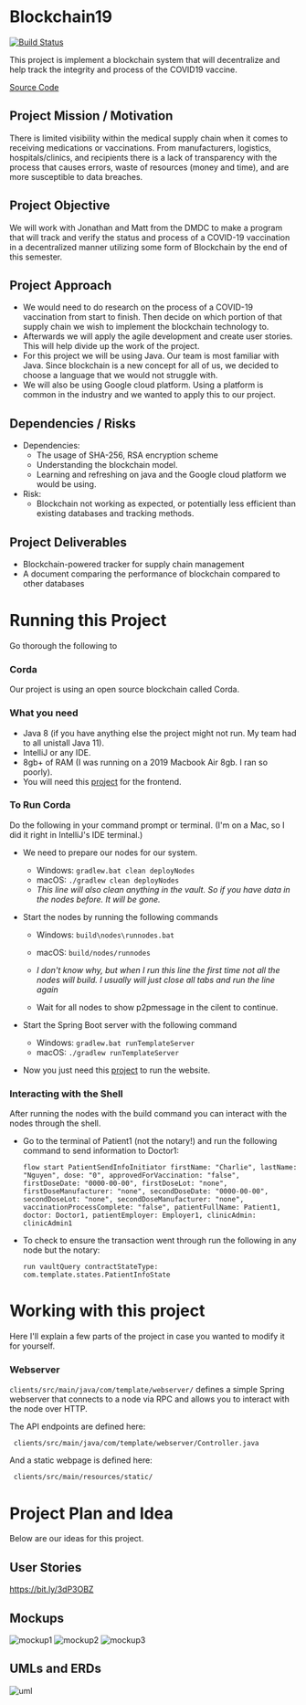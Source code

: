 # Blockchain19
[![Build Status](https://travis-ci.com/charliekid/Blockchain19.svg?branch=main)](https://travis-ci.com/charliekid/Blockchain19)

This project is implement a blockchain system that will decentralize and help track the integrity and process of the COVID19 vaccine.

[Source Code](https://github.com/charliekid/Blockchain19)


## Project Mission / Motivation

There is limited visibility within the medical supply chain when it comes to receiving medications or vaccinations. From manufacturers, logistics, hospitals/clinics, and recipients there is a lack of transparency with the process that causes errors, waste of resources (money and time), and are more susceptible to data breaches.

## Project Objective
We will work with Jonathan and Matt from the DMDC to make a program that will track and verify the status and process of a COVID-19 vaccination in a decentralized manner utilizing some form of Blockchain by the end of this semester.

## Project Approach
- We would need to do research on the process of a COVID-19 vaccination from start to finish. Then decide on which portion of that supply chain we wish to implement the blockchain technology to.
- Afterwards we will apply the agile development and create user stories. This will help divide up the work of the project.
- For this project we will be using Java. Our team is most familiar with Java. Since blockchain is a new concept for all of us, we decided to choose a language that we would not struggle with.
- We will also be using Google cloud platform. Using a platform is common in the industry and we wanted to apply this to our project.

## Dependencies / Risks
- Dependencies:
  - The usage of SHA-256, RSA encryption scheme
  - Understanding the blockchain model.
  - Learning and refreshing on java and the Google cloud platform we would be using.
- Risk:
  - Blockchain not working as expected, or potentially less efficient than existing databases and tracking methods.

## Project Deliverables
- Blockchain-powered tracker for supply chain management
- A document comparing the performance of blockchain compared to other databases


# Running this Project
Go thorough the following to 

### Corda

Our project is using an open source blockchain called Corda.

### What you need
- Java 8 (if you have anything else the project might not run. My team had to all unistall Java 11).
- IntelliJ or any IDE. 
- 8gb+ of RAM (I was running on a 2019 Macbook Air 8gb. I ran so poorly).
- You will need this [project](https://github.com/charliekid/Blockchain19Web) for the frontend. 

### To Run Corda
Do the following in your command prompt or terminal. (I'm on a Mac, so I did it right in IntelliJ's IDE terminal.)
* We need to prepare our nodes for our system. 
  * Windows:   `gradlew.bat clean deployNodes`
  * macOS:     `./gradlew clean deployNodes`
  * *This line will also clean anything in the vault. So if you have data in the nodes before. It will be gone.*
  

* Start the nodes by running the following commands
  * Windows:   `build\nodes\runnodes.bat`
  * macOS:     `build/nodes/runnodes`
    
  * *I don't know why, but when I run this line the first time not all the nodes will build. I usually will just close all tabs and run the line again*
  * Wait for all nodes to show p2pmessage in the cilent to continue. 
  

* Start the Spring Boot server with the following command
  * Windows:    `gradlew.bat runTemplateServer`
  * macOS:      `./gradlew runTemplateServer`
  

* Now you just need this [project](https://github.com/charliekid/Blockchain19Web) to run the website.

### Interacting with the Shell
After running the nodes with the build command you can interact with the nodes through the shell.
* Go to the terminal of Patient1 (not the notary!) and run the following command to send information to Doctor1:

  ```
  flow start PatientSendInfoInitiator firstName: "Charlie", lastName: "Nguyen", dose: "0", approvedForVaccination: "false", firstDoseDate: "0000-00-00", firstDoseLot: "none", firstDoseManufacturer: "none", secondDoseDate: "0000-00-00", secondDoseLot: "none", secondDoseManufacturer: "none", vaccinationProcessComplete: "false", patientFullName: Patient1, doctor: Doctor1, patientEmployer: Employer1, clinicAdmin: clinicAdmin1
  ```
* To check to ensure the transaction went through run the following in any node but the notary:
  
  ```
  run vaultQuery contractStateType: com.template.states.PatientInfoState
  ```



# Working with this project
Here I'll explain a few parts of the project in case you wanted to modify it for yourself.

### Webserver

`clients/src/main/java/com/template/webserver/` defines a simple Spring webserver that connects to a node via RPC and
allows you to interact with the node over HTTP.

The API endpoints are defined here:

     clients/src/main/java/com/template/webserver/Controller.java

And a static webpage is defined here:

     clients/src/main/resources/static/


# Project Plan and Idea
Below are our ideas for this project. 

## User Stories
https://bit.ly/3dP3OBZ



## Mockups
![mockup1](img/mockup-1.png)
![mockup2](img/mockup-2.png)
![mockup3](img/mockup-3.png)

## UMLs and ERDs
![uml](img/uml1.png)